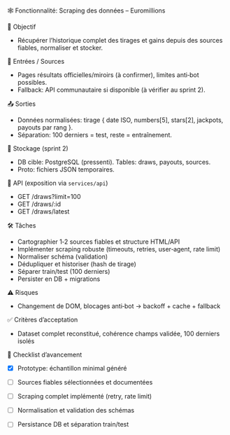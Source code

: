 🕸️ Fonctionnalité: Scraping des données – Euromillions

🎯 Objectif

- Récupérer l’historique complet des tirages et gains depuis des sources fiables, normaliser et stocker.

🔌 Entrées / Sources

- Pages résultats officielles/miroirs (à confirmer), limites anti‑bot possibles.
- Fallback: API communautaire si disponible (à vérifier au sprint 2).

📤 Sorties

- Données normalisées: tirage { date ISO, numbers[5], stars[2], jackpots, payouts par rang }.
- Séparation: 100 derniers = test, reste = entraînement.

💾 Stockage (sprint 2)

- DB cible: PostgreSQL (pressenti). Tables: draws, payouts, sources.
- Proto: fichiers JSON temporaires.

🧩 API (exposition via `services/api`)

- GET /draws?limit=100
- GET /draws/:id
- GET /draws/latest

🛠️ Tâches

- Cartographier 1‑2 sources fiables et structure HTML/API
- Implémenter scraping robuste (timeouts, retries, user‑agent, rate limit)
- Normaliser schéma (validation)
- Dédupliquer et historiser (hash de tirage)
- Séparer train/test (100 derniers)
- Persister en DB + migrations

⚠️ Risques

- Changement de DOM, blocages anti‑bot → backoff + cache + fallback

✅ Critères d’acceptation

- Dataset complet reconstitué, cohérence champs validée, 100 derniers isolés

📝 Checklist d’avancement

- [x] Prototype: échantillon minimal généré
- [ ] Sources fiables sélectionnées et documentées
- [ ] Scraping complet implémenté (retry, rate limit)
- [ ] Normalisation et validation des schémas
- [ ] Persistance DB et séparation train/test

